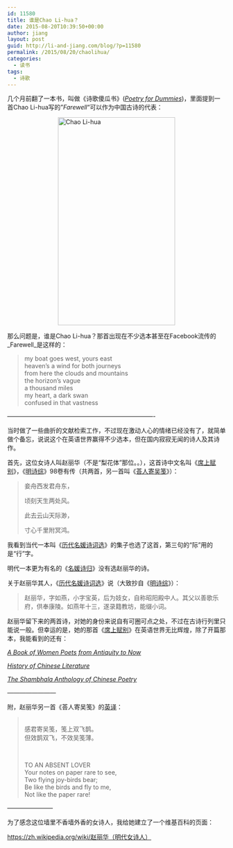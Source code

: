 ```yaml
---
id: 11580
title: 谁是Chao Li-hua？
date: 2015-08-20T10:39:50+00:00
author: jiang
layout: post
guid: http://li-and-jiang.com/blog/?p=11580
permalink: /2015/08/20/chaolihua/
categories:
  - 读书
tags:
  - 诗歌
---
```

几个月前翻了一本书，叫做《诗歌傻瓜书》([_Poetry for Dummies_](http://www.dummies.com/how-to/content/a-crash-course-in-poetic-history.html))，里面提到一首Chao Li-hua写的&#8221;_Farewell_&#8220;可以作为中国古诗的代表：

[<img title="Chao Li-hua" style="border-left-width: 0px; border-right-width: 0px; background-image: none; border-bottom-width: 0px; float: none; padding-top: 0px; padding-left: 0px; margin-left: auto; display: block; padding-right: 0px; border-top-width: 0px; margin-right: auto" border="0" alt="Chao Li-hua" src="http://jiangtanghu.com/cn/wp-content/uploads/2015/08/Chao-Li-hua_thumb.jpg" width="270" height="480" />](http://jiangtanghu.com/cn/wp-content/uploads/2015/08/Chao-Li-hua.jpg)

那么问题是，谁是Chao Li-hua？那首出现在不少选本甚至在Facebook流传的_Farewell_是这样的：

> my boat goes west, yours east  
> heaven&#8217;s a wind for both journeys  
> from here the clouds and mountains  
> the horizon&#8217;s vague  
> a thousand miles  
> my heart, a dark swan  
> confused in that vastness

&#8212;&#8212;&#8212;&#8212;&#8212;&#8212;&#8212;&#8212;&#8212;&#8212;&#8212;&#8212;&#8212;&#8212;&#8212;&#8212;&#8212;&#8212;&#8212;&#8212;&#8212;&#8212;&#8212;&#8212;-

当时做了一些曲折的文献检索工作，不过现在激动人心的情绪已经没有了，就简单做个备忘，说说这个在英语世界赢得不少选本，但在国内寂寂无闻的诗人及其诗作。

首先，这位女诗人叫赵丽华（不是“梨花体”那位。。），这首诗中文名叫《[席上赋别](http://ctext.org/wiki.pl?if=en&chapter=178692&remap=gb)》，《[明诗综](http://ctext.org/wiki.pl?if=en&chapter=178692&remap=gb)》98卷有传（共两首，另一首叫《[荅人寄吴笺](http://ctext.org/wiki.pl?if=en&chapter=178692&remap=gb)》）：

> 妾舟西发君舟东，
> 
> 顷刻天生两处风。
> 
> 此去云山天际渺，
> 
> 寸心千里附冥鸿。

我看到当代一本叫《[历代名媛诗词选](http://book.douban.com/subject/3154456/)》的集子也选了这首，第三句的“际”用的是“行”字。

明代一本更为有名的《[名媛诗归](http://book.douban.com/subject/20428104/)》没有选赵丽华的诗。

关于赵丽华其人，《[历代名媛诗词选](http://book.douban.com/subject/3154456/)》说（大致抄自《[明诗综](http://ctext.org/wiki.pl?if=en&chapter=178692&remap=gb)》）：

> 赵丽华，字如燕，小字宝英，后为妓女，自称昭阳殿中人。其父以善歌乐府，供奉康陵。如燕年十三，遂录籍教坊，能缀小词。

赵丽华留下来的两首诗，对她的身份来说自有可圈可点之处，不过在古诗行列里只能说一般。但幸运的是，她的那首《[席上赋别](http://ctext.org/wiki.pl?if=en&chapter=178692&remap=gb)》在英语世界无比辉煌，除了开篇那本，我能看到的还有：

<p align="left">
  <a href="http://www.amazon.com/Book-Women-Poets-Antiquity-Now/dp/0805209972"><em>A Book of Women Poets from Antiquity to Now</em></a>
</p>

<p align="left">
  <a href="http://www.amazon.com/A-History-Chinese-Literature-Illustrated-ebook/dp/B00FA51EJQ/ref=dp_kinw_strp_1"><em>History of Chinese Literature</em></a>
</p>

_[The Shambhala Anthology of Chinese Poetry](http://www.amazon.com/The-Shambhala-Anthology-Chinese-Poetry/dp/1570628629)_

_&#8212;&#8212;&#8212;&#8212;&#8212;&#8212;&#8212;&#8212;_

附，赵丽华另一首《荅人寄吴笺》的[英译](http://archive.org/stream/cu31924008867222/cu31924008867222_djvu.txt)：

> &nbsp;   
> 感君寄吴笺，笺上双飞鹊。  
> 但效鹊双飞，不效吴笺薄。 
> 
> &nbsp; 
> 
> TO AN ABSENT LOVER   
> Your notes on paper rare to see,   
> Two flying joy-birds bear;   
> Be like the birds and fly to me,   
> Not like the paper rare!&nbsp; </blockquote> 
> 
> &#8212;&#8212;&#8212;&#8212;&#8212;&#8212;&#8212;&#8211;
> 
> 为了感念这位墙里不香墙外香的女诗人，我给她建立了一个维基百科的页面：
> 
> <a title="https://zh.wikipedia.org/wiki/%E8%B5%B5%E4%B8%BD%E5%8D%8E%EF%BC%88%E6%98%8E%E4%BB%A3%E5%A5%B3%E8%AF%97%E4%BA%BA%EF%BC%89" href="https://zh.wikipedia.org/wiki/%E8%B5%B5%E4%B8%BD%E5%8D%8E%EF%BC%88%E6%98%8E%E4%BB%A3%E5%A5%B3%E8%AF%97%E4%BA%BA%EF%BC%89" rel="https://zh.wikipedia.org/wiki/%E8%B5%B5%E4%B8%BD%E5%8D%8E%EF%BC%88%E6%98%8E%E4%BB%A3%E5%A5%B3%E8%AF%97%E4%BA%BA%EF%BC%89" target="_blank">https://zh.wikipedia.org/wiki/赵丽华（明代女诗人）</a>